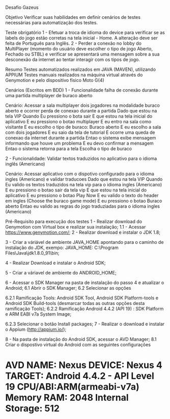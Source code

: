 Desafio Gazeus

Objetivo
Verificar suas habilidades em definir cenários de testes necessárias para automatização dos testes.

Teste obrigatório
1 - Efetuar a troca de idioma do device para verificar se as labels do jogo estão corretas na tela inicial - Home. A alteração deve ser feita de Português para Inglês.
2 - Perder a conexão no lobby do MultiPlayer (momento do usuário deve escolher o tipo de jogo Aberto, Fechado ou STBL) e verificar se apresentará uma mensagem sobre a sua desconexão da internet ao tentar interagir com os tipos de jogo.  


Resumo
Testes automatizados realizados em JAVA (MAVEN), utilizando APPIUM
Testes manuais realizados na máquina virtual através do Genymotion e pelo dispositivo físico Moto G(4)

Cenários (Escritos em BDD)
1 -  Funcionalidade falha de conexão durante uma partida multiplayer de buraco aberto

  Cenário: Acessar a sala multiplayer dois jogadores na modalidade buraco aberto e ocorrer perda de conexao durante a partida
    Dado que estou na tela VIP
    Quando Eu pressiono o bota sair
    E que estou na tela inicial do aplicativo
    E eu pressiono o botao multiplayer
    E eu entro na sala como visitante
    E eu escolho o tipo de buraco: Buraco aberto
    E eu escolho a sala com dois jogadores
    E eu saio da tela de tutorial
    E ocorre uma queda de conexao da internet durante a partida
    Entao o sistema exibe mensagem informando que houve um problema
    E eu devo confirmar a mensagem
    Entao o sistema retorna para a tela Escolha o tipo de buraco

2 - Funcionalidade: Validar textos traduzidos no aplicativo para o idioma inglês (Americano)

  Cenário: Acessar aplicativo com o dispotivo configurado para o idioma ingles (Americano) e validar traducoes
    Dado que estou na tela VIP
    Quando Eu valido os textos traduzidos na tela vip para o idioma ingles (Americano)
    E eu pressiono o botao sair da tela vip
    E que estou na tela inicial do aplicativo
    E eu pressiono o botao Play Now
    E eu valido o texto do header em ingles (Choose the buraco game mode)
    E eu pressiono o botao Buraco aberto
   Entao eu valido as regras do jogo traduziadas para o idioma ingles (Americano)
   
Pré-Requisito para execução dos testes
1 - Realizar download do Genymotion com Virtual box e realizar sua instalação;
1.1 - Acessar https://www.genymotion.com/;
2 - Realizar download e instalar o JDK 1.8;


3 - Criar a váriável de ambiente JAVA_HOME apontando para o caminho de instalação do JDK, exempo: JAVA_HOME: C:\Program Files\Java\jdk1.8.0_91\bin;


4 - Realizar Download e instalar o Android SDK;


5 - Criar a váriavel de ambiente do ANDROID_HOME;


6 - Acessar o SDK Manager na pasta de instalação do passo 4 e atualizar o Android;
6.1 Abrir o SDK Manager;
6.2 Selecionar as opções 

6.2.1 Ramificação Tools: Android SDK Tool, Android SDK Platform-tools e Android SDK Build-tools (desmarcar todas as outras opções desta ramificação Tools);
6.2.2 Ramificação Android 4.4.2 (API 19) : SDK Platform e ARM EABI v7a System Image;

6.2.3 Selecionar o botão Install packages;
7 - Realizar o download e instalar o Appium (http://appium.io/);


8 - Na pasta de instalação do Android SDK, acessar o AVD Manager;
8.1 Criar o dispostivo virtual do Android com as seguintes configurações


AVD NAME: Nexus
DEVICE: Nexus 4
TARGET: Android 4.4.2 - API Level 19
CPU/ABI:ARM(armeabi-v7a)
Memory RAM: 2048
Internal Storage: 512
=========================
